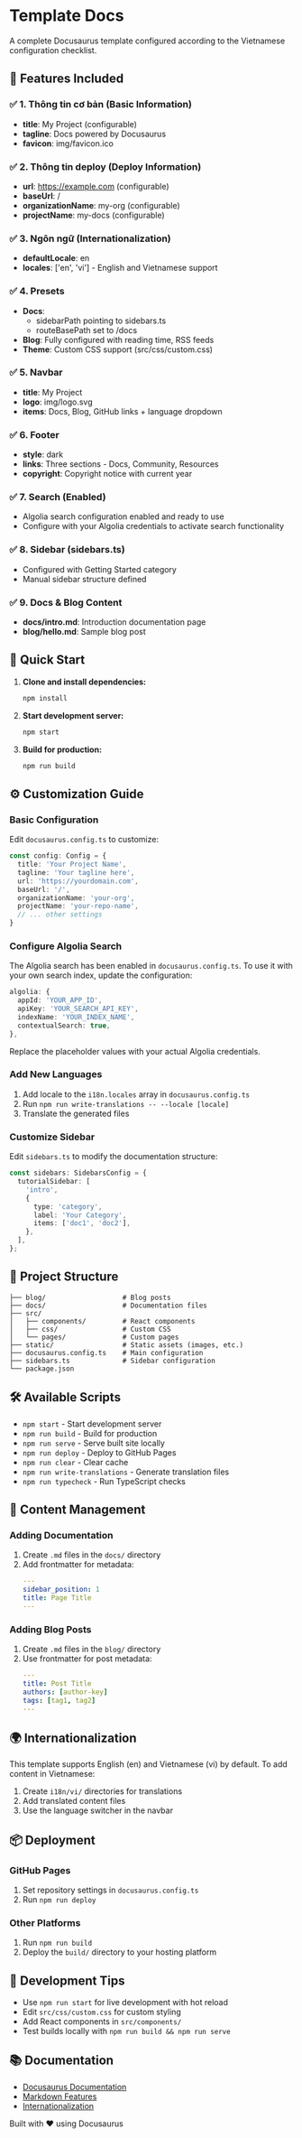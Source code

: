 # Template Docs

A complete Docusaurus template configured according to the Vietnamese configuration checklist.

## 📝 Features Included

### ✅ 1. Thông tin cơ bản (Basic Information)
- **title**: My Project (configurable)
- **tagline**: Docs powered by Docusaurus
- **favicon**: img/favicon.ico

### ✅ 2. Thông tin deploy (Deploy Information) 
- **url**: https://example.com (configurable)
- **baseUrl**: /
- **organizationName**: my-org (configurable)
- **projectName**: my-docs (configurable)

### ✅ 3. Ngôn ngữ (Internationalization)
- **defaultLocale**: en
- **locales**: ['en', 'vi'] - English and Vietnamese support

### ✅ 4. Presets
- **Docs**: 
  - sidebarPath pointing to sidebars.ts
  - routeBasePath set to /docs
- **Blog**: Fully configured with reading time, RSS feeds
- **Theme**: Custom CSS support (src/css/custom.css)

### ✅ 5. Navbar
- **title**: My Project
- **logo**: img/logo.svg
- **items**: Docs, Blog, GitHub links + language dropdown

### ✅ 6. Footer
- **style**: dark
- **links**: Three sections - Docs, Community, Resources
- **copyright**: Copyright notice with current year

### ✅ 7. Search (Enabled)
- Algolia search configuration enabled and ready to use
- Configure with your Algolia credentials to activate search functionality

### ✅ 8. Sidebar (sidebars.ts)
- Configured with Getting Started category
- Manual sidebar structure defined

### ✅ 9. Docs & Blog Content
- **docs/intro.md**: Introduction documentation page
- **blog/hello.md**: Sample blog post

## 🚀 Quick Start

1. **Clone and install dependencies:**
   ```bash
   npm install
   ```

2. **Start development server:**
   ```bash
   npm start
   ```

3. **Build for production:**
   ```bash
   npm run build
   ```

## ⚙️ Customization Guide

### Basic Configuration
Edit `docusaurus.config.ts` to customize:

```typescript
const config: Config = {
  title: 'Your Project Name',
  tagline: 'Your tagline here',
  url: 'https://yourdomain.com',
  baseUrl: '/',
  organizationName: 'your-org',
  projectName: 'your-repo-name',
  // ... other settings
}
```

### Configure Algolia Search
The Algolia search has been enabled in `docusaurus.config.ts`. To use it with your own search index, update the configuration:

```typescript
algolia: {
  appId: 'YOUR_APP_ID',
  apiKey: 'YOUR_SEARCH_API_KEY', 
  indexName: 'YOUR_INDEX_NAME',
  contextualSearch: true,
},
```

Replace the placeholder values with your actual Algolia credentials.

### Add New Languages
1. Add locale to the `i18n.locales` array in `docusaurus.config.ts`
2. Run `npm run write-translations -- --locale [locale]`
3. Translate the generated files

### Customize Sidebar
Edit `sidebars.ts` to modify the documentation structure:

```typescript
const sidebars: SidebarsConfig = {
  tutorialSidebar: [
    'intro',
    {
      type: 'category', 
      label: 'Your Category',
      items: ['doc1', 'doc2'],
    },
  ],
};
```

## 📁 Project Structure

```
├── blog/                   # Blog posts
├── docs/                   # Documentation files  
├── src/
│   ├── components/         # React components
│   ├── css/                # Custom CSS
│   └── pages/              # Custom pages
├── static/                 # Static assets (images, etc.)
├── docusaurus.config.ts    # Main configuration
├── sidebars.ts             # Sidebar configuration
└── package.json
```

## 🛠️ Available Scripts

- `npm start` - Start development server
- `npm run build` - Build for production  
- `npm run serve` - Serve built site locally
- `npm run deploy` - Deploy to GitHub Pages
- `npm run clear` - Clear cache
- `npm run write-translations` - Generate translation files
- `npm run typecheck` - Run TypeScript checks

## 📝 Content Management

### Adding Documentation
1. Create `.md` files in the `docs/` directory
2. Add frontmatter for metadata:
   ```yaml
   ---
   sidebar_position: 1
   title: Page Title
   ---
   ```

### Adding Blog Posts  
1. Create `.md` files in the `blog/` directory
2. Use frontmatter for post metadata:
   ```yaml
   ---
   title: Post Title
   authors: [author-key]
   tags: [tag1, tag2]
   ---
   ```

## 🌍 Internationalization

This template supports English (en) and Vietnamese (vi) by default. To add content in Vietnamese:

1. Create `i18n/vi/` directories for translations
2. Add translated content files
3. Use the language switcher in the navbar

## 📦 Deployment

### GitHub Pages
1. Set repository settings in `docusaurus.config.ts`
2. Run `npm run deploy`

### Other Platforms
1. Run `npm run build`  
2. Deploy the `build/` directory to your hosting platform

## 🔧 Development Tips

- Use `npm run start` for live development with hot reload
- Edit `src/css/custom.css` for custom styling
- Add React components in `src/components/` 
- Test builds locally with `npm run build && npm run serve`

## 📚 Documentation

- [Docusaurus Documentation](https://docusaurus.io/)
- [Markdown Features](https://docusaurus.io/docs/markdown-features)
- [Internationalization](https://docusaurus.io/docs/i18n/introduction)

Built with ❤️ using Docusaurus
